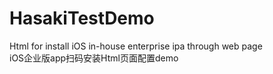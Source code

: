 # HasakiTestDemo
Html for install iOS in-house enterprise ipa through web page<br>
iOS企业版app扫码安装Html页面配置demo
